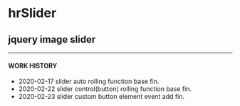 # hrSlider
## jquery image slider
***
#### WORK HISTORY
- 2020-02-17 slider auto rolling function base fin.
- 2020-02-22 slider control(button) rolling function base fin.
- 2020-02-23 slider custom button element event add fin.